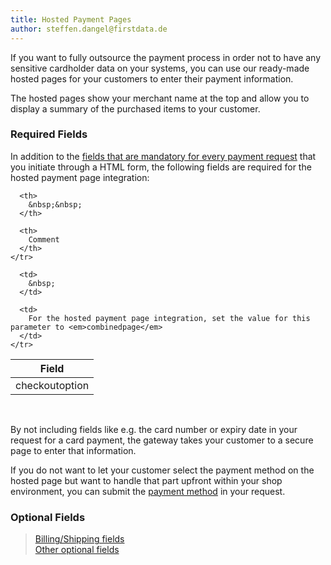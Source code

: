```yaml
---
title: Hosted Payment Pages
author: steffen.dangel@firstdata.de
---
```


If you want to fully outsource the payment process in order not to have any sensitive cardholder data on your systems, you can use our ready-made hosted pages for your customers to enter their payment information.

The hosted pages show your merchant name at the top and allow you to display a summary of the purchased items to your customer.

### Required Fields

In addition to the [fields that are mandatory for every payment request][1] that you initiate through a HTML form, the following fields are required for the hosted payment page integration:

<table>
  <thead>
    <tr>
      <th>
        Field
      </th>
      
      <th>
        &nbsp;&nbsp;
      </th>
      
      <th>
        Comment
      </th>
    </tr>
  </thead>
  
  <tbody>
    <tr>
      <td>
        checkoutoption
      </td>
      
      <td>
        &nbsp;
      </td>
      
      <td>
        For the hosted payment page integration, set the value for this parameter to <em>combinedpage</em>
      </td>
    </tr>
  </tbody>
</table>

&nbsp;

By not including fields like e.g. the card number or expiry date in your request for a card payment, the gateway takes your customer to a secure page to enter that information.

If you do not want to let your customer select the payment method on the hosted page but want to handle that part upfront within your shop environment, you can submit the [payment method][2] in your request.

### Optional Fields

> [Billing/Shipping fields][3]  
> [Other optional fields][4]

&nbsp;

 [1]: http://test-ndpfdc.pantheonsite.io/org/gateway/node/90
 [2]: http://test-ndpfdc.pantheonsite.io/org/gateway/node/55
 [3]: http://test-ndpfdc.pantheonsite.io/org/gateway/node/212
 [4]: http://test-ndpfdc.pantheonsite.io/org/gateway/node/224
